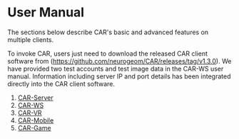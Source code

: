 # User Manual

The sections below describe CAR's basic and advanced features on multiple clients.

To invoke CAR, users just need to download the released CAR client software from (https://github.com/neurogeom/CAR/releases/tag/v1.3.0). We have provided two test accounts and test image data in the CAR-WS user manual. Information including server IP and port details has been integrated directly into the CAR client software.

1. [CAR-Server](./docs/1-CAR-Server.md)
2. [CAR-WS](./docs/2-CAR-WS.md)
3. [CAR-VR](./docs/3-CAR-VR.md)
4. [CAR-Mobile](./docs/4-CAR-Mobile.md)
5. [CAR-Game](./docs/5-CAR-Game.md)
